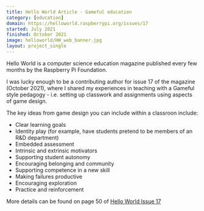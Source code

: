 ```yaml
---
title: Hello World Article - Gameful education
category: [education]
domain: https://helloworld.raspberrypi.org/issues/17
started: July 2021
finished: October 2021
image: helloworld/HW_web_banner.jpg
layout: project_single
---
```

Hello World is a computer science education magazine published every few months by the Raspberry Pi Foundation.

I was lucky enough to be a contributing author for issue 17 of the magazine (October 2021), where I shared my experiences in teaching with a Gameful style pedagogy - i.e. setting up classwork and assignments using aspects of game design.

The key ideas from game design you can include within a classroon include:

- Clear learning goals
- Identity play (for example, have students pretend to be members of an R&D department)
- Embedded assessment
- Intrinsic and extrinsic motivators
- Supporting student autonomy
- Encouraging belonging and community
- Supporting competence in a new skill
- Making failures productive
- Encouraging exploration
- Practice and reinforcement

More details can be found on page 50 of [Hello World Issue 17](https://helloworld.raspberrypi.org/issues/17)
